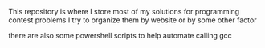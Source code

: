 This repository is where I store most of my solutions for programming contest problems
I try to organize them by website or by some other factor

there are also some powershell scripts to help automate calling gcc